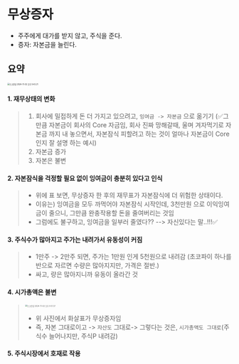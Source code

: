 # 무상증자

* 주주에게 대가를 받지 않고, 주식을 준다.
* 증자: 자본금을 늘린다.

## **요약**

<img src="/Users/SEONG/Library/Application Support/typora-user-images/스크린샷 2024-11-02 오후 9.43.21.png" alt="스크린샷 2024-11-02 오후 9.43.21" style="zoom:30%;" />

#### 1. 재무상태의 변화

> 1. 회사에 밀접하게 돈 더 가지고 있으려고, `잉여금 -> 자본금` 으로 옮기기 (✅그만큼 자본금이 회사의 Core 자금임, 회사 진짜 망해갈때, 울며 겨자먹기로 자본금 까지 내 놓으면서, 자본잠식 피할려고 하는 것이 얼마나 자본금이 Core인지 잘 설명 하는 예시)
> 2. 자본금 증가
> 3. 자본은 불변

#### 2. 자본잠식을 걱정할 필요 없이 잉여금이 충분히 있다고 인식

> * 위에 표 보면, 무상증자 한 후의 재무표가 자본잠식에 더 위험한 상태이다.
> * 이유는) 잉여금을 모두 까먹어야 자본잠식 시작인데, 3천만원 으로 이익잉여금이 줄으니, 그만큼 완충작용할 돈을 줄여버리는 것임
> * 그럼에도 불구하고, 잉여금을 일부러 줄였다?? --> 자신있다는 말..!!!✅

#### 3. 주식수가 많아지고 주가는 내려가서 유동성이 커짐

> * 1만주 -> 2만주 되면, 주가는 1만원 인게 5천원으로 내려감 (초코파이 하나를 반으로 자르면 수량은 많아지지만, 가격은 절반.)
> * 싸고, 량은 많아지니까 유동이 올라간 것

#### 4. 시가총액은 불변 

> <img src="/Users/SEONG/스크린샷/스크린샷 2024-11-02 오후 9.51.37.png" alt="스크린샷 2024-11-02 오후 9.51.37" style="zoom:30%;" />
>
> * 위 사진에서 화살표가 무상증자임
> * 즉, 자본 그대로이고 -> `자산도` 그대로-> 그렇다는 것은, `시가총액도 그대로`(주식수 늘어나지만, 주식P 내려감)

#### 5. 주식시장에서 호재로 작용
